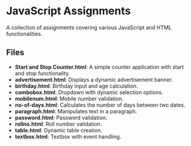 # JavaScript Assignments

A collection of assignments covering various JavaScript and HTML functionalities.

## Files

- **Start and Stop Counter.html**: A simple counter application with start and stop functionality.
- **advertisement.html**: Displays a dynamic advertisement banner.
- **birthday.html**: Birthday input and age calculation.
- **combobox.html**: Dropdown with dynamic selection options.
- **mobilenum.html**: Mobile number validation.
- **no-of-days.html**: Calculates the number of days between two dates.
- **paragraph.html**: Manipulates text in a paragraph.
- **password.html**: Password validation.
- **rollno.html**: Roll number validation.
- **table.html**: Dynamic table creation.
- **textbox.html**: Textbox with event handling.
